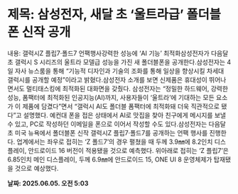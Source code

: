 # **제목: 삼성전자, 새달 초 ‘울트라급’ 폴더블폰 신작 공개**

  내용: 갤럭시Z 플립7·폴드7 언팩행사강력한 성능에 ‘AI 기능’ 최적화삼성전자가 다음달 초 갤럭시 S 시리즈의 울트라 모델급 성능을 가진 새 폴더블폰을 공개한다.삼성전자는 4일 자사 뉴스룸을 통해 “기능적 디자인과 기술의 조화를 통해 일상을 향상시킬 차세대 갤럭시를 공개할 예정”이라고 밝혔다.삼성전자 소개를 보면 신제품은 휴대성이 뛰어나면서도 멀티태스킹에 최적화된 대화면을 갖췄다. 삼성전자는 “정밀한 하드웨어, 강력한 성능, 폼팩터에 최적화된 인공지능(AI)까지, 사용자들이 ‘울트라’에 기대하는 모든 요소가 이 제품에 담겼다”면서 “갤럭시 AI도 폴더블 폼팩터에 최적화돼 더욱 직관적으로 됐다”고 설명했다. 예컨대 폰을 접은 상태에서 AI로 맛집을 찾아 친구에게 메시지를 보낼 수 있고, PC로 작성하던 이메일을 폰으로 이어서 작성할 수도 있다.삼성전자는 다음달 초 미국 뉴욕에서 폴더블폰 신작 갤럭시Z 플립7·폴드7를 공개하는 언팩 행사를 진행한다. 업계에서는 좌우로 접히는 ‘Z 폴드7’의 경우 펼쳤을 때 두께 3.9㎜에 8.2인치 디스플레이, 안드로이드 16 버전이 적용됐을 것으로 예측했다. 위아래로 접히는 ‘Z 플립7’은 6.85인치 메인 디스플레이, 두께 6.9㎜에 안드로이드 15, ONE UI 8 운영체제가 탑재됐을 것으로 예상했다.

  **날짜: 2025.06.05. 오전 5:03**